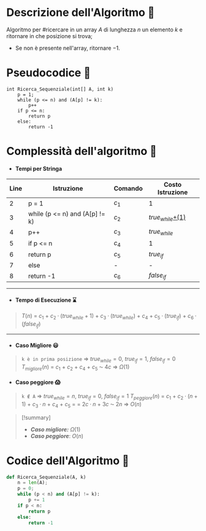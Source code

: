 # Descrizione dell'Algoritmo 📃
Algoritmo per #ricercare in un array $A$ di lunghezza $n$ un elemento $k$ e ritornare in che posizione si trova;
- Se non è presente nell'array, ritornare $-1$.

# Pseudocodice 🧬
``` Pseudocodice TI:"Ricerca Sequenziale" "FOLD"
int Ricerca_Sequenziale(int[] A, int k)                      
	p = 1;
	while (p <= n) and (A[p] != k):
		p++
	if p <= n:
		return p
	else:
		return -1
```

# Complessità dell'algoritmo 🔬
- #### Tempi per Stringa
Line  | Istruzione                      | Comando | Costo Istruzione
----- | ------------------------------- | ------- | ----------------
2     | p = 1 | $c_1$ | 1
3     | while (p <= n) and (A[p] != k) | $c_2$ | $true_{while}$[+(1)](obsidian://open?vault=obsidian-git-sync&file=Algoritmi%20e%20Strutture%20Dati%2F0.%20%F0%9F%93%8C%20Formule%20e%20Convenzioni%2FCicli%20While) 
4     | p++ | $c_3$ | $true_{while}$
5     | if p <= n | $c_4$ | 1 
6     | return p | $c_5$ | $true_{if}$
7     | else | - | -
8     | return -1 | $c_6$ | $false_{if}$
*** 
- #### Tempo di Esecuzione ⌛
>$T(n)$ = $c_1$ + $c_2 · (true_{while}+1)$ + $c_3 · (true_{while})$ + $c_4$ + $c_5 · (true_{if})$ + $c_6 · (false_{if})$
***
- #### Caso Migliore 😃
>`k è in prima posizione` $\Rightarrow$ $true_{while} = 0$, $true_{if} = 1$, $false_{if} = 0$
$T_{migliore}(n)$ = $c_1$ + $c_2$ + $c_4$ + $c_5$ ⁓ $4c$ $\Rightarrow$ $Ω(1)$

- #### Caso peggiore 😱
>`k ∉ A` $\Rightarrow$  $true_{while} = n$, $true_{if} = 0$, $false_{if} = 1$
$T_{peggiore}(n)$ = $c_1$ + $c_2 · (n+1)$ + $c_3 · n$ + $c_4$ + $c_5$ = 
= $2c · n$ + $3c$ ⁓ $2n$ $\Rightarrow$ $O(n)$

> [!summary]
> - ***Caso migliore:*** $Ω(1)$
> - ***Caso peggiore***: $O(n)$

# Codice dell'Algoritmo 🐍
```PYTHON TI:"Selection Sort" "FOLD"
def Ricerca_Sequenziale(A, k)
	n = len(A);                      
	p = 0;
	while (p < n) and (A[p] != k):
		p += 1
	if p < n:
		return p
	else:
		return -1
```
